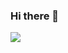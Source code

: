 ### Hi there 👋
<img src="https://img.shields.io/badge/{HTML5}-{배경 색깔}?style={스타일}&logo={로고이름}&logoColor={로고 색깔}"/>

<!--
**DSRN0000/DSRN0000** is a ✨ _special_ ✨ repository because its `README.md` (this file) appears on your GitHub profile.

Here are some ideas to get you started:

- 🔭 I’m currently working on ...
- 🌱 I’m currently learning ...
- 👯 I’m looking to collaborate on ...
- 🤔 I’m looking for help with ...
- 💬 Ask me about ...
- 📫 How to reach me: ...
- 😄 Pronouns: ...
- ⚡ Fun fact: ...
-->
